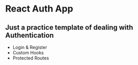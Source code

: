 # React Auth App

## Just a practice template of dealing with Authentication

- Login & Register
- Custom Hooks
- Protected Routes

